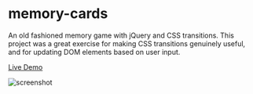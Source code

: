 # memory-cards
An old fashioned memory game with jQuery and CSS transitions. This project was a great exercise for making CSS transitions genuinely useful, and for updating DOM elements based on user input.

[Live Demo](https://ericettensohn.github.io/memory-cards/)

![screenshot](http://i.imgur.com/uahah5c.png)
